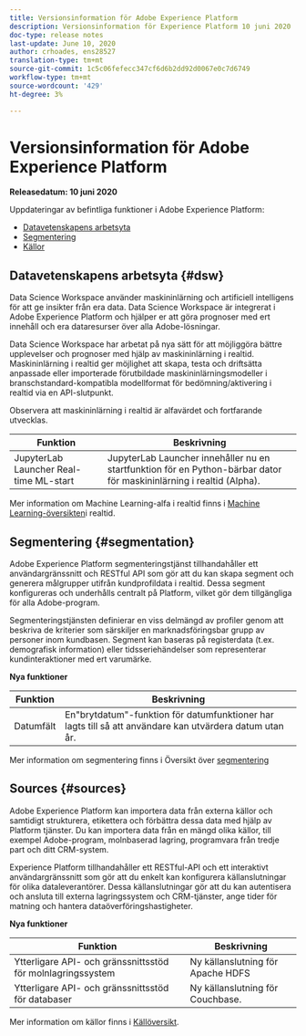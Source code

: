 ```yaml
---
title: Versionsinformation för Adobe Experience Platform
description: Versionsinformation för Experience Platform 10 juni 2020
doc-type: release notes
last-update: June 10, 2020
author: crhoades, ens28527
translation-type: tm+mt
source-git-commit: 1c5c06fefecc347cf6d6b2dd92d0067e0c7d6749
workflow-type: tm+mt
source-wordcount: '429'
ht-degree: 3%

---
```



# Versionsinformation för Adobe Experience Platform

**Releasedatum: 10 juni 2020**

Uppdateringar av befintliga funktioner i Adobe Experience Platform:

- [Datavetenskapens arbetsyta](#dsw)
- [Segmentering](#segmentation)
- [Källor](#sources)

## Datavetenskapens arbetsyta {#dsw}

Data Science Workspace använder maskininlärning och artificiell intelligens för att ge insikter från era data. Data Science Workspace är integrerat i Adobe Experience Platform och hjälper er att göra prognoser med ert innehåll och era dataresurser över alla Adobe-lösningar.

Data Science Workspace har arbetat på nya sätt för att möjliggöra bättre upplevelser och prognoser med hjälp av maskininlärning i realtid. Maskininlärning i realtid ger möjlighet att skapa, testa och driftsätta anpassade eller importerade förutbildade maskininlärningsmodeller i branschstandard-kompatibla modellformat för bedömning/aktivering i realtid via en API-slutpunkt.

Observera att maskininlärning i realtid är alfavärdet och fortfarande utvecklas.

| Funktion | Beskrivning |
|--- | ---|
| JupyterLab Launcher Real-time ML-start | JupyterLab Launcher innehåller nu en startfunktion för en Python-bärbar dator för maskininlärning i realtid (Alpha). |

Mer information om Machine Learning-alfa i realtid finns i [Machine Learning-översikten](../../data-science-workspace/real-time-machine-learning/home.md)i realtid.

## Segmentering {#segmentation}

Adobe Experience Platform segmenteringstjänst tillhandahåller ett användargränssnitt och RESTful API som gör att du kan skapa segment och generera målgrupper utifrån kundprofildata i realtid. Dessa segment konfigureras och underhålls centralt på Platform, vilket gör dem tillgängliga för alla Adobe-program.

Segmenteringstjänsten definierar en viss delmängd av profiler genom att beskriva de kriterier som särskiljer en marknadsföringsbar grupp av personer inom kundbasen. Segment kan baseras på registerdata (t.ex. demografisk information) eller tidsseriehändelser som representerar kundinteraktioner med ert varumärke.

**Nya funktioner**

| Funktion | Beskrivning |
| ------- | ----------- |
| Datumfält | En&quot;brytdatum&quot;-funktion för datumfunktioner har lagts till så att användare kan utvärdera datum utan år. |

Mer information om segmentering finns i Översikt över [segmentering](../../segmentation/home.md)

## Sources {#sources}

Adobe Experience Platform kan importera data från externa källor och samtidigt strukturera, etikettera och förbättra dessa data med hjälp av Platform tjänster. Du kan importera data från en mängd olika källor, till exempel Adobe-program, molnbaserad lagring, programvara från tredje part och ditt CRM-system.

Experience Platform tillhandahåller ett RESTful-API och ett interaktivt användargränssnitt som gör att du enkelt kan konfigurera källanslutningar för olika dataleverantörer. Dessa källanslutningar gör att du kan autentisera och ansluta till externa lagringssystem och CRM-tjänster, ange tider för matning och hantera dataöverföringshastigheter.

**Nya funktioner**

| Funktion | Beskrivning |
| ------- | ----------- |
| Ytterligare API- och gränssnittsstöd för molnlagringssystem | Ny källanslutning för Apache HDFS |
| Ytterligare API- och gränssnittsstöd för databaser | Ny källanslutning för Couchbase. |

Mer information om källor finns i [Källöversikt](../../sources/home.md).